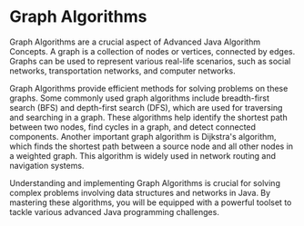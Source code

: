 # Graph Algorithms

Graph Algorithms are a crucial aspect of Advanced Java Algorithm Concepts. A graph is a collection of nodes or vertices, connected by edges. Graphs can be used to represent various real-life scenarios, such as social networks, transportation networks, and computer networks.

Graph Algorithms provide efficient methods for solving problems on these graphs. Some commonly used graph algorithms include breadth-first search (BFS) and depth-first search (DFS), which are used for traversing and searching in a graph. These algorithms help identify the shortest path between two nodes, find cycles in a graph, and detect connected components.
Another important graph algorithm is Dijkstra's algorithm, which finds the shortest path between a source node and all other nodes in a weighted graph. This algorithm is widely used in network routing and navigation systems.

Understanding and implementing Graph Algorithms is crucial for solving complex problems involving data structures and networks in Java. By mastering these algorithms, you will be equipped with a powerful toolset to tackle various advanced Java programming challenges.
